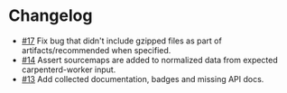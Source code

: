 # Changelog
- [#17] Fix bug that didn't include gzipped files as part of artifacts/recommended when specified.
- [#14] Assert sourcemaps are added to normalized data from expected carpenterd-worker input.
- [#13] Add collected documentation, badges and missing API docs.

[#17]: https://github.com/warehouseai/bffs/pull/17
[#13]: https://github.com/warehouseai/bffs/pull/13
[#14]: https://github.com/warehouseai/bffs/pull/14
